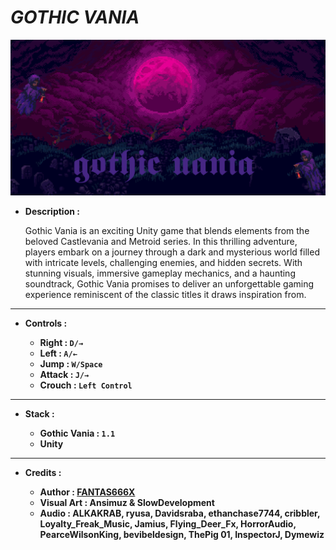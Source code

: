 # _GOTHIC VANIA_

![THUMBNAIL](Resources/Img/Thumbnail.png)

- **Description :**

  Gothic Vania is an exciting Unity game that blends elements from the beloved Castlevania and Metroid series. In this thrilling adventure, players embark on a journey through a dark and mysterious world filled with intricate levels, challenging enemies, and hidden secrets. With stunning visuals, immersive gameplay mechanics, and a haunting soundtrack, Gothic Vania promises to deliver an unforgettable gaming experience reminiscent of the classic titles it draws inspiration from.

---

- **Controls :**

  - **Right : `D/→`**
  - **Left : `A/←`**
  - **Jump : `W/Space`**
  - **Attack : `J/→`**
  - **Crouch : `Left Control`**

---

- **Stack :**

  - **Gothic Vania : `1.1`**
  - **Unity**

---

- **Credits :**

  - **Author : [FANTAS666X](https://github.com/FANTAS666IXI)**
  - **Visual Art : Ansimuz & SlowDevelopment**
  - **Audio : ALKAKRAB, ryusa, Davidsraba, ethanchase7744, cribbler, Loyalty_Freak_Music, Jamius, Flying_Deer_Fx, HorrorAudio, PearceWilsonKing, bevibeldesign, ThePig 01, InspectorJ, Dymewiz**
